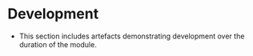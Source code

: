 # Development 

- This section includes artefacts demonstrating development over the duration of the module.



